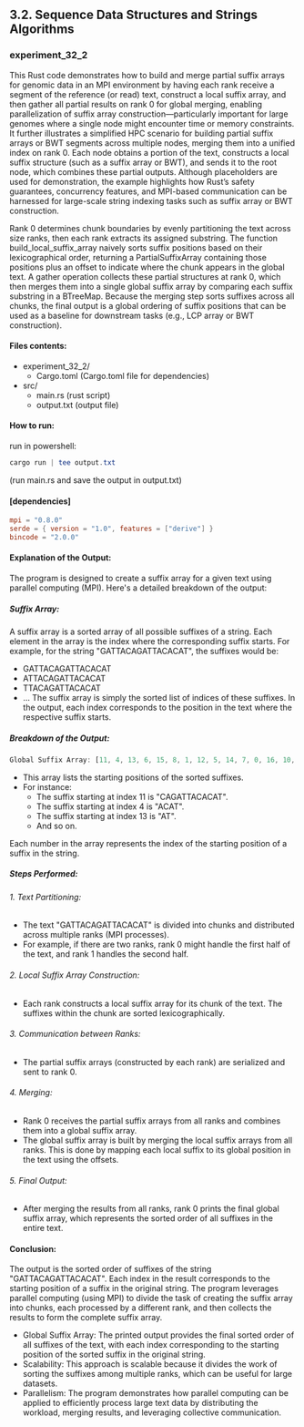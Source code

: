 ## 3.2. Sequence Data Structures and Strings Algorithms

### experiment_32_2

This Rust code demonstrates how to build and merge partial suffix arrays for genomic data in an MPI environment by having each rank receive a segment of the reference (or read) text, construct a local suffix array, and then gather all partial results on rank 0 for global merging, enabling parallelization of suffix array construction—particularly important for large genomes where a single node might encounter time or memory constraints. It further illustrates a simplified HPC scenario for building partial suffix arrays or BWT segments across multiple nodes, merging them into a unified index on rank 0. Each node obtains a portion of the text, constructs a local suffix structure (such as a suffix array or BWT), and sends it to the root node, which combines these partial outputs. Although placeholders are used for demonstration, the example highlights how Rust’s safety guarantees, concurrency features, and MPI-based communication can be harnessed for large-scale string indexing tasks such as suffix array or BWT construction.

Rank 0 determines chunk boundaries by evenly partitioning the text across size ranks, then each rank extracts its assigned substring. The function build_local_suffix_array naively sorts suffix positions based on their lexicographical order, returning a PartialSuffixArray containing those positions plus an offset to indicate where the chunk appears in the global text. A gather operation collects these partial structures at rank 0, which then merges them into a single global suffix array by comparing each suffix substring in a BTreeMap. Because the merging step sorts suffixes across all chunks, the final output is a global ordering of suffix positions that can be used as a baseline for downstream tasks (e.g., LCP array or BWT construction).

#### Files contents:
* experiment_32_2/
  * Cargo.toml (Cargo.toml file for dependencies)
* src/
  * main.rs (rust script)
  * output.txt (output file)

#### How to run:

run in powershell:

```powershell
cargo run | tee output.txt
```

(run main.rs and save the output in output.txt)
  
#### [dependencies]

```toml
mpi = "0.8.0"
serde = { version = "1.0", features = ["derive"] }
bincode = "2.0.0"
```

#### Explanation of the Output:
The program is designed to create a suffix array for a given text using parallel computing (MPI). Here's a detailed breakdown of the output:

##### Suffix Array:
A suffix array is a sorted array of all possible suffixes of a string. Each element in the array is the index where the corresponding suffix starts. For example, for the string "GATTACAGATTACACAT", the suffixes would be:

* GATTACAGATTACACAT
* ATTACAGATTACACAT
* TTACAGATTACACAT
* ...
The suffix array is simply the sorted list of indices of these suffixes. In the output, each index corresponds to the position in the text where the respective suffix starts.

##### Breakdown of the Output:

```rust
Global Suffix Array: [11, 4, 13, 6, 15, 8, 1, 12, 5, 14, 7, 0, 16, 10, 3, 9, 2]
```

* This array lists the starting positions of the sorted suffixes.
* For instance:
  * The suffix starting at index 11 is "CAGATTACACAT".
  * The suffix starting at index 4 is "ACAT".
  * The suffix starting at index 13 is "AT".
  * And so on.

Each number in the array represents the index of the starting position of a suffix in the string.

##### Steps Performed:
###### 1. Text Partitioning:

* The text "GATTACAGATTACACAT" is divided into chunks and distributed across multiple ranks (MPI processes).
* For example, if there are two ranks, rank 0 might handle the first half of the text, and rank 1 handles the second half.

###### 2. Local Suffix Array Construction:

* Each rank constructs a local suffix array for its chunk of the text. The suffixes within the chunk are sorted lexicographically.

###### 3. Communication between Ranks:

* The partial suffix arrays (constructed by each rank) are serialized and sent to rank 0.

###### 4. Merging:

* Rank 0 receives the partial suffix arrays from all ranks and combines them into a global suffix array.
* The global suffix array is built by merging the local suffix arrays from all ranks. This is done by mapping each local suffix to its global position in the text using the offsets.

###### 5. Final Output:

* After merging the results from all ranks, rank 0 prints the final global suffix array, which represents the sorted order of all suffixes in the entire text.

#### Conclusion:
The output is the sorted order of suffixes of the string "GATTACAGATTACACAT". Each index in the result corresponds to the starting position of a suffix in the original string. The program leverages parallel computing (using MPI) to divide the task of creating the suffix array into chunks, each processed by a different rank, and then collects the results to form the complete suffix array.

* Global Suffix Array: The printed output provides the final sorted order of all suffixes of the text, with each index corresponding to the starting position of the sorted suffix in the original string.
* Scalability: This approach is scalable because it divides the work of sorting the suffixes among multiple ranks, which can be useful for large datasets.
* Parallelism: The program demonstrates how parallel computing can be applied to efficiently process large text data by distributing the workload, merging results, and leveraging collective communication.
